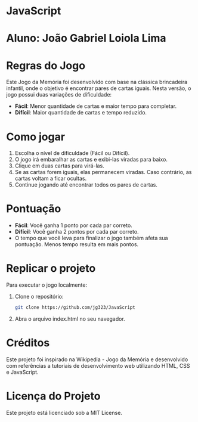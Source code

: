 # JavaScript
# Aluno: João Gabriel Loiola Lima
# Regras do Jogo

Este Jogo da Memória foi desenvolvido com base na clássica brincadeira infantil, onde o objetivo é encontrar pares de cartas iguais. Nesta versão, o jogo possui duas variações de dificuldade:
- **Fácil**: Menor quantidade de cartas e maior tempo para completar.
- **Difícil**: Maior quantidade de cartas e tempo reduzido.

# Como jogar

1. Escolha o nível de dificuldade (Fácil ou Difícil).
2. O jogo irá embaralhar as cartas e exibi-las viradas para baixo.
3. Clique em duas cartas para virá-las.
4. Se as cartas forem iguais, elas permanecem viradas. Caso contrário, as cartas voltam a ficar ocultas.
5. Continue jogando até encontrar todos os pares de cartas.

# Pontuação
- **Fácil**: Você ganha 1 ponto por cada par correto.
- **Difícil**: Você ganha 2 pontos por cada par correto.
- O tempo que você leva para finalizar o jogo também afeta sua pontuação. Menos tempo resulta em mais pontos.

# Replicar o projeto

Para executar o jogo localmente:

1. Clone o repositório:
   ```bash
   git clone https://github.com/jg323/JavaScript

2. Abra o arquivo index.html no seu navegador.

# Créditos
Este projeto foi inspirado na Wikipedia - Jogo da Memória e desenvolvido com referências a tutoriais de desenvolvimento web utilizando HTML, CSS e JavaScript.

# Licença do Projeto
Este projeto está licenciado sob a MIT License.
